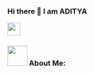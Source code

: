 ### Hi there 👋 I am ADITYA

<img src="https://github.com/TheDudeThatCode/TheDudeThatCode/blob/master/Assets/Hi.gif" width="29px">

<!--
**aditya33agrawal/aditya33agrawal** is a ✨ _special_ ✨ repository because its `README.md` (this file) appears on your GitHub profile.

Here are some ideas to get you started:

- 🔭 I’m currently working on ...
- 🌱 I’m currently learning ...
- 👯 I’m looking to collaborate on ...
- 🤔 I’m looking for help with ...
- 💬 Ask me about ...
- 📫 How to reach me: ...
- 😄 Pronouns: ...
- ⚡ Fun fact: ...
-->
### <img src="https://github.com/TheDudeThatCode/TheDudeThatCode/blob/master/Assets/Developer.gif" width="45px"> About Me:
